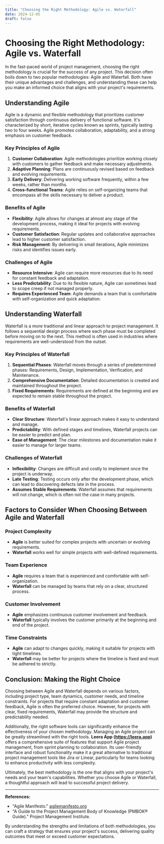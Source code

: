 ```yaml
---
title: "Choosing the Right Methodology: Agile vs. Waterfall"
date: 2024-12-05
draft: false
---
```

# Choosing the Right Methodology: Agile vs. Waterfall

In the fast-paced world of project management, choosing the right methodology is crucial for the success of any project. This decision often boils down to two popular methodologies: Agile and Waterfall. Both have their unique advantages and challenges, and understanding these can help you make an informed choice that aligns with your project's requirements.

## Understanding Agile

Agile is a dynamic and flexible methodology that prioritizes customer satisfaction through continuous delivery of functional software. It's characterized by short, iterative cycles known as sprints, typically lasting two to four weeks. Agile promotes collaboration, adaptability, and a strong emphasis on customer feedback.

### Key Principles of Agile

1. **Customer Collaboration**: Agile methodologies prioritize working closely with customers to gather feedback and make necessary adjustments.
2. **Adaptive Planning**: Plans are continuously revised based on feedback and evolving requirements.
3. **Early Delivery**: Delivering working software frequently, within a few weeks, rather than months.
4. **Cross-functional Teams**: Agile relies on self-organizing teams that encompass all the skills necessary to deliver a product.

### Benefits of Agile

- **Flexibility**: Agile allows for changes at almost any stage of the development process, making it ideal for projects with evolving requirements.
- **Customer Satisfaction**: Regular updates and collaborative approaches lead to higher customer satisfaction.
- **Risk Management**: By delivering in small iterations, Agile minimizes risks and identifies issues early.

### Challenges of Agile

- **Resource Intensive**: Agile can require more resources due to its need for constant feedback and adaptation.
- **Less Predictability**: Due to its flexible nature, Agile can sometimes lead to scope creep if not managed properly.
- **Requires Experienced Team**: Agile demands a team that is comfortable with self-organization and quick adaptation.

## Understanding Waterfall

Waterfall is a more traditional and linear approach to project management. It follows a sequential design process where each phase must be completed before moving on to the next. This method is often used in industries where requirements are well-understood from the outset.

### Key Principles of Waterfall

1. **Sequential Phases**: Waterfall moves through a series of predetermined phases: Requirements, Design, Implementation, Verification, and Maintenance.
2. **Comprehensive Documentation**: Detailed documentation is created and maintained throughout the project.
3. **Fixed Requirements**: Requirements are defined at the beginning and are expected to remain stable throughout the project.

### Benefits of Waterfall

- **Clear Structure**: Waterfall's linear approach makes it easy to understand and manage.
- **Predictability**: With defined stages and timelines, Waterfall projects can be easier to predict and plan.
- **Ease of Management**: The clear milestones and documentation make it easier to manage for larger teams.

### Challenges of Waterfall

- **Inflexibility**: Changes are difficult and costly to implement once the project is underway.
- **Late Testing**: Testing occurs only after the development phase, which can lead to discovering defects late in the process.
- **Assumes Stable Requirements**: Waterfall assumes that requirements will not change, which is often not the case in many projects.

## Factors to Consider When Choosing Between Agile and Waterfall

### Project Complexity

- **Agile** is better suited for complex projects with uncertain or evolving requirements.
- **Waterfall** works well for simple projects with well-defined requirements.

### Team Experience

- **Agile** requires a team that is experienced and comfortable with self-organization.
- **Waterfall** can be managed by teams that rely on a clear, structured process.

### Customer Involvement

- **Agile** emphasizes continuous customer involvement and feedback.
- **Waterfall** typically involves the customer primarily at the beginning and end of the project.

### Time Constraints

- **Agile** can adapt to changes quickly, making it suitable for projects with tight timelines.
- **Waterfall** may be better for projects where the timeline is fixed and must be adhered to strictly.

## Conclusion: Making the Right Choice

Choosing between Agile and Waterfall depends on various factors, including project type, team dynamics, customer needs, and timeline constraints. For projects that require constant adaptation and customer feedback, Agile is often the preferred choice. However, for projects with clear, fixed requirements, Waterfall may provide the structure and predictability needed.

Additionally, the right software tools can significantly enhance the effectiveness of your chosen methodology. Managing an Agile project can be greatly streamlined with the right tools. **Leera App (https://leera.app)** offers a comprehensive suite of features that support Agile project management, from sprint planning to collaboration. Its user-friendly interface and robust functionality make it a great alternative to traditional project management tools like Jira or Linear, particularly for teams looking to enhance productivity with less complexity.

Ultimately, the best methodology is the one that aligns with your project's needs and your team's capabilities. Whether you choose Agile or Waterfall, a thoughtful approach will lead to successful project delivery.

---

**References:**
- "Agile Manifesto." [agilemanifesto.org](https://agilemanifesto.org)
- "A Guide to the Project Management Body of Knowledge (PMBOK® Guide)." Project Management Institute.

By understanding the strengths and limitations of both methodologies, you can craft a strategy that ensures your project's success, delivering quality outcomes that meet or exceed customer expectations.